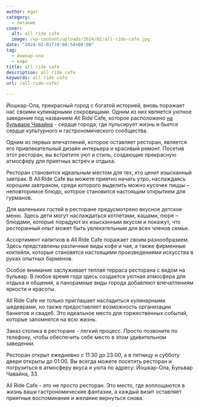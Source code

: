 ```yaml
---
author: egor
category:
  - питание
cover:
  alt: all ride cafe
  image: /wp-content/uploads/2024/02/all-ride-cafe.jpg
date: "2024-02-01T10:00:54+00:00"
tag:
  - йошкар-ола
  - кафе
title: all ride cafe
description: all ride cafe
keywords: all ride cafe
url: /all-ride-cafe/

---
```

Йошкар-Ола, прекрасный город с богатой историей, вновь поражает нас своими кулинарными сокровищами. Одним из них является уютное заведение под названием All Ride Cafe, которое расположено [на бульваре Чавайна](/chavajna/) \- сердце города, где пульсирует жизнь и бьется сердце культурного и гастрономического сообщества.

Одним из первых впечатлений, которое оставляет ресторан, является его привлекательный дизайн интерьера и красивый ремонт. Посетив этот ресторан, вы встретите уют и стиль, создающие прекрасную атмосферу для приятных встреч и отдыха.

Ресторан становится идеальным местом для тех, кто ценит изысканный завтрак. В All Ride Cafe вы можете приятно начать утро, наслаждаясь хорошим завтраком, среди которого выделить можно кусочек пиццы – неповторимое блюдо, которое становится настоящим открытием для гурманов.

Для маленьких гостей в ресторане предусмотрено вкусное детское меню. Здесь дети могут наслаждаться котлетами, кашами, пюре – блюдами, которые порадуют их изысканным вкусом и покажут, что ресторанный опыт может быть увлекательным для всех членов семьи.

Ассортимент напитков в All Ride Cafe поражает своим разнообразием. Здесь представлены различные виды кофе и чая, а также фирменные коктейли, которые становятся настоящими произведениями искусства в руках опытных барменов.

Особое внимание заслуживает теплая терраса ресторана с видом на бульвар. В любое время года здесь создается уютная атмосфера для отдыха и общения, а панорамные виды города добавляют впечатлениям яркости и красоты.

All Ride Cafe не только приглашает насладиться кулинарными шедеврами, но также предоставляет возможность организации банкетов и свадеб. Это идеальное место для торжественных событий, которые запомнятся на всю жизнь.

Заказ столика в ресторане \- легкий процесс. Просто позвоните по телефону, чтобы обеспечить себе место в этом удивительном заведении.

Ресторан открыт ежедневно с 11:30 до 23:00, а в пятницу и субботу двери открыты до 01:00. Вы всегда можете посетить ресторан и погрузиться в атмосферу вкуса и уюта по адресу: Йошкар-Ола, Бульвар Чавайна, 33.

All Ride Cafe - это не просто ресторан. Это место, где воплощаются в жизнь ваши гастрономические фантазии, а каждый визит оставляет приятные воспоминания и желание вернуться снова.
